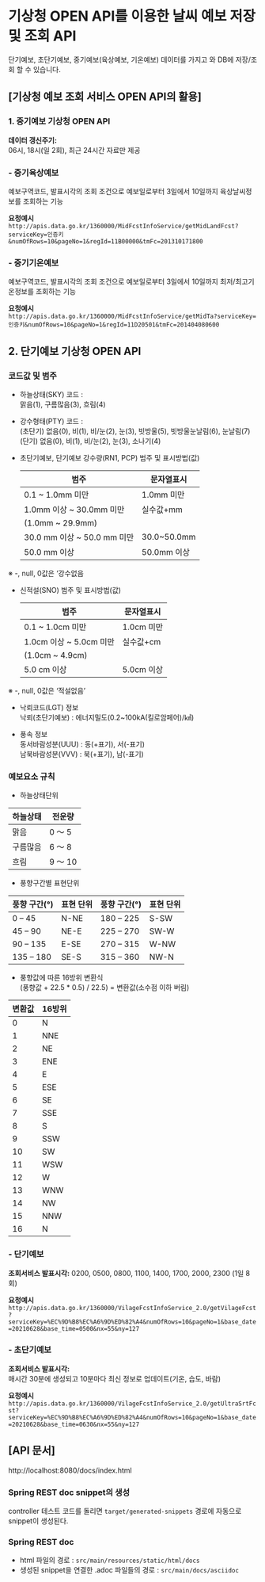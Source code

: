 # 기상청  OPEN API를 이용한 날씨 예보 저장 및 조회 API

단기예보, 초단기예보, 중기예보(육상예보, 기온예보) 데이터를 가지고 와 DB에 저장/조회 할 수 있습니다.

## [기상청 예보 조회 서비스 OPEN API의 활용]
### 1. 중기예보 기상청 OPEN API
**데이터 갱신주기:**  
06시, 18시(일 2회), 최근 24시간 자료만 제공

### - 중기육상예보
예보구역코드, 발표시각의 조회 조건으로 예보일로부터 3일에서 10일까지 육상날씨정보를 조회하는 기능

**요청예시**  
`
http://apis.data.go.kr/1360000/MidFcstInfoService/getMidLandFcst?serviceKey=인증키&numOfRows=10&pageNo=1&regId=11B00000&tmFc=201310171800
`
### - 중기기온예보  
예보구역코드, 발표시각의 조회 조건으로 예보일로부터 3일에서 10일까지 최저/최고기온정보를 조회하는 기능

**요청예시**   
`http://apis.data.go.kr/1360000/MidFcstInfoService/getMidTa?serviceKey=인증키&numOfRows=10&pageNo=1&regId=11D20501&tmFc=201404080600`

## 2. 단기예보 기상청 OPEN API

### 코드값 및 범주
- 하늘상태(SKY) 코드 :    
맑음(1), 구름많음(3), 흐림(4)         


- 강수형태(PTY) 코드 :    
(초단기) 없음(0), 비(1), 비/눈(2), 눈(3), 빗방울(5), 빗방울눈날림(6), 눈날림(7)   
(단기) 없음(0), 비(1), 비/눈(2), 눈(3), 소나기(4)


- 초단기예보, 단기예보 강수량(RN1, PCP) 범주 및 표시방법(값)  

  | 범주                         | 문자열표시       |
  |-----------------------------|----------------|
  | 0.1 ~ 1.0mm 미만             | 1.0mm 미만       |
  | 1.0mm 이상 ~ 30.0mm 미만      | 실수값+mm        |
  | (1.0mm ~ 29.9mm)            |                 |
  | 30.0 mm 이상 ~ 50.0 mm 미만  | 30.0~50.0mm      |
  | 50.0 mm 이상                 | 50.0mm 이상      |
※ -, null, 0값은 ‘강수없음

- 신적설(SNO) 범주 및 표시방법(값)    

  | 범주                  | 문자열표시   |
  |-----------------------|--------------|
  | 0.1 ~ 1.0cm 미만      | 1.0cm 미만   |
  | 1.0cm 이상 ~ 5.0cm 미만| 실수값+cm    |
  | (1.0cm ~ 4.9cm)       |              |
  | 5.0 cm 이상           | 5.0cm 이상   |
※ -, null, 0값은 ‘적설없음’

- 낙뢰코드(LGT) 정보    
  낙뢰(초단기예보) : 에너지밀도(0.2~100kA(킬로암페어)/㎢)


- 풍속 정보   
  동서바람성분(UUU) : 동(+표기), 서(-표기)   
  남북바람성분(VVV) : 북(+표기), 남(-표기)    

### 예보요소 규칙
- 하늘상태단위

| 하늘상태  | 전운량     |
|----------|------------|
| 맑음     | 0 ～ 5     |
| 구름많음 | 6 ～ 8     |
| 흐림     | 9 ～ 10    |

- 풍향구간별 표현단위

| 풍향 구간(°) | 표현 단위 | 풍향 구간(°) | 표현 단위 |
|-------------|-----------|-------------|-----------|
| 0 – 45      | N-NE      | 180 – 225   | S-SW      |
| 45 – 90     | NE-E      | 225 – 270   | SW-W      |
| 90 – 135    | E-SE      | 270 – 315   | W-NW      |
| 135 – 180   | SE-S      | 315 – 360   | NW-N      |

- 풍향값에 따른 16방위 변환식   
  (풍향값 + 22.5 * 0.5) / 22.5) = 변환값(소수점 이하 버림)

| 변환값 | 16방위 |
|--------|--------|
| 0      | N      |
| 1      | NNE    |
| 2      | NE     |
| 3      | ENE    |
| 4      | E      |
| 5      | ESE    |
| 6      | SE     |
| 7      | SSE    |
| 8      | S      |
| 9      | SSW    |
| 10     | SW     |
| 11     | WSW    |
| 12     | W      |
| 13     | WNW    |
| 14     | NW     |
| 15     | NNW    |
| 16     | N      |


### - 단기예보
**조회서비스 발표시각:**
0200, 0500, 0800, 1100, 1400, 1700, 2000, 2300 (1일 8회)    

**요청예시**    
`http://apis.data.go.kr/1360000/VilageFcstInfoService_2.0/getVilageFcst?serviceKey=%EC%9D%B8%EC%A6%9D%ED%82%A4&numOfRows=10&pageNo=1&base_date=20210628&base_time=0500&nx=55&ny=127`


### - 초단기예보
**조회서비스 발표시각:**   
매시간 30분에 생성되고 10분마다 최신 정보로 업데이트(기온, 습도, 바람)    

**요청예시**     
`http://apis.data.go.kr/1360000/VilageFcstInfoService_2.0/getUltraSrtFcst?serviceKey=%EC%9D%B8%EC%A6%9D%ED%82%A4&numOfRows=10&pageNo=1&base_date=20210628&base_time=0630&nx=55&ny=127`


## [API 문서]
http://localhost:8080/docs/index.html

### Spring REST doc snippet의 생성
controller 테스트 코드를 돌리면 `target/generated-snippets` 경로에 자동으로 snippet이 생성된다. 

### Spring REST doc 
- html 파일의 경로 : `src/main/resources/static/html/docs`
- 생성된 snippet을 연결한 .adoc 파일들의 경로 : `src/main/docs/asciidoc`     


